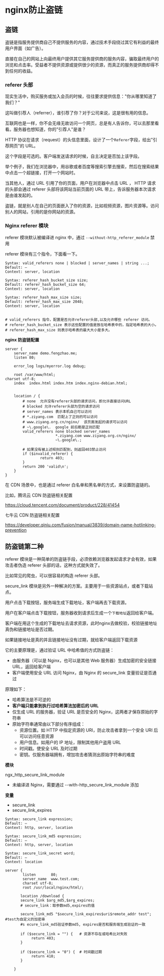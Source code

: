 # nginx防止盗链



## 盗链

盗链是指服务提供商自己不提供服务的内容，通过技术手段绕过其它有利益的最终用户界面（如广告）。

直接在自己的网站上向最终用户提供其它服务提供商的服务内容，骗取最终用户的浏览和点击率。受益者不提供资源或提供很少的资源，而真正的服务提供商却得不到任何的收益。



### referer 头部



现实生活中，购买服务或加入会员的时候，往往要求提供信息："你从哪里知道了我们？"

这叫做引荐人（referrer），谁引荐了你？对于公司来说，这是很有用的信息。

互联网也是一样，你不会无缘无故访问一个网页，总是有人告诉你，可以去那里看看。服务器也想知道，你的"引荐人"是谁？

HTTP 协议在请求（request）的头信息里面，设计了一个`Referer`字段，给出"引荐网页"的 URL。

这个字段是可选的。客户端发送请求的时候，自主决定是否加上该字段。



举个例子，我们在浏览器中，用谷歌或者百度等搜索引擎去搜索，然后在搜索结果中点击一个超链接，打开一个网站时。



当其他人，通过 URL 引用了你的页面，用户在浏览器中点击 URL ， HTTP 请求的头部会通过 referer 头部将该网站当前页面的 URL 带上，告诉服务器本次请求是由谁发起的。



盗链，就是别人在自己的页面嵌入了你的资源，比如视频资源，图片资源等。访问别人的网站，引用的是你网站的资源。





### Nginx referer  模块



referer 模块默认被编译进 nginx 中，通过 `--without-http_referer_module` 禁用



referer 模块有三个指令，下面看一下。



```shell
Syntax: valid_referers none | blocked | server_names | string ...;
Default: —
Context: server, location

Syntax: referer_hash_bucket_size size;
Default: referer_hash_bucket_size 64; 
Context: server, location

Syntax: referer_hash_max_size size;
Default: referer_hash_max_size 2048; 
Context: server, location


# valid_referers 指令，配置是否允许referer头部,以及允许哪些 referer 访问。
# referer_hash_bucket_size 表示这些配置的值是放在哈希表中的，指定哈希表的大小。
# referer_hash_max_size 则表示哈希表的最大大小是多大。
```





**nginx 防盗链配置**



```nginx
server {
    server_name demo.fengzhao.me;
    listen 80;

    error_log logs/myerror.log debug;
    
    root /var/www/html;                                                                                                         	charset utf-8;   
    index  index.html index.htm index.nginx-debian.html;
    
    
    location / {
        # none  允许没有referer头部的请求访问，即允许直接访问URL
        # blocked 允许referer头部为空的请求访问
        # server_names 表示本机自己可以访问
        # *.ziyang.com  匹配上了正则的可以访问
        # www.ziyang.org.cn/nginx/  该页面发起的请求可以访问
        # ~\.google\.  google 前后都是正则匹配
        valid_referers none blocked server_names
                       *.ziyang.com www.ziyang.org.cn/nginx/
                       ~\.google\.;
       
        # 如果没有被上述规则匹配到，则返回403禁止访问
        if ($invalid_referer) {
                return 403;
        }
        return 200 'valid\n';
    }
}
```





在 CDN 场景中，也是通过 referer 白名单和黑名单的方式，来设置防盗链的。



比如，腾讯云 CDN 防盗链相关配置

https://cloud.tencent.com/document/product/228/41454

七牛云 CDN 防盗链相关配置

https://developer.qiniu.com/fusion/manual/3839/domain-name-hotlinking-prevention





## 防盗链第二种





referer 模块是一种简单的防盗链手段，必须依赖浏览器发起请求才会有效，如果攻击者伪造 referer 头部的话，这种方式就失效了。

比如常见的爬虫，可以很容易的构造 referer 头部。



secure_link 模块是另外一种解决的方案。主要用于一些资源站点，或者下载站点。

用户点击下载按钮，服务端生成下载地址，客户端再去下载资源。



用户在客户端点击下载按钮，服务器收到请求后生成一个`下载地址`返回给客户端。

客户端在用这个生成的下载地址去请求资源，此时nginx去做校验，校验链接地址真伪和链接地址是否过期。

如果链接地址是真的并且链接地址没有过期，就给客户端返回下载资源



它的主要原理是，通过验证 URL 中哈希值的方式防盗链：

- 由服务器（可以是 Nginx，也可以是其他 Web 服务器）生成加密的安全链接 URL，返回给客户端
- 客户端使用安全 URL 访问 Nginx，由 Nginx 的 secure_link 变量验证是否通过



原理如下：

- 哈希算法是不可逆的
- **客户端只能拿到执行过哈希算法加密后的 URL**
- 仅生成 URL 的服务器，验证 URL 是否安全的 Nginx，这两者才保存原始的字符串
- 原始字符串通常由以下部分有序组成：
  - 资源位置。如 HTTP 中指定资源的 URI，防止攻击者拿到一个安全 URI 后可以访问任意资源
  - 用户信息。如用户的 IP 地址，限制其他用户盗用 URL
  - 时间戳。使安全 URL 及时过期
  - 密钥。仅服务器端拥有，增加攻击者猜测出原始字符串的难度



**模块**



ngx_http_secure_link_module

- 未编译进 Nginx，需要通过 --with-http_secure_link_module 添加



**变量**

- secure_link
- secure_link_expires



```shell
Syntax: secure_link expression;
Default: —
Context: http, server, location

Syntax: secure_link_md5 expression;
Default: —
Context: http, server, location

Syntax: secure_link_secret word;
Default: —
Context: location
```





```nginx
server {
        listen       80;
        server_name  www.test.com;
        charset utf-8;
        root /usr/local/nginx/html/;
 
       location /download {
       secure_link $arg_md5,$arg_expires; 
       # secure_link：取参数md5,expires的值
       
       secure_link_md5 "$secure_link_expires$uri$remote_addr test"; #test为自定义的加密串
       #s ecure_link_md5验证参数md5, expires是否和服务端生成验证的一致
 
       if ($secure_link = "") {   # 资源不存在或哈希比对失败
            return 403;
       }
 
       if ($secure_link = "0") {  # 时间戳过期 
            return 410;
       }
 
    }
 

```





